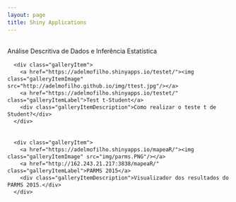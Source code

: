 ```yaml
---
layout: page
title: Shiny Applications
---
```


<br>

<div class="bandContent gallerySection">
    <div class="gallerySectionTitle">Análise Descritiva de Dados e Inferência Estatística</div>
    <div class="galleryIntro"></div>
    <div class="galleryItems">
      
      <div class="galleryItem">
        <a href="https://adelmofilho.shinyapps.io/testet/"><img class="galleryItemImage" src="http://adelmofilho.github.io/img/ttest.jpg"/></a>
        <a href="https://adelmofilho.shinyapps.io/testet/" class="galleryItemLabel">Test t-Student</a>
        <div class="galleryItemDescription">Como realizar o teste t de Student?</div>
      </div>
      
      
      <div class="galleryItem">
        <a href="https://adelmofilho.shinyapps.io/mapeaR/"><img class="galleryItemImage" src="img/parms.PNG"/></a>
        <a href="http://162.243.21.217:3838/mapeaR/" class="galleryItemLabel">PARMS 2015</a>
        <div class="galleryItemDescription">Visualizador dos resultados do PARMS 2015.</div>
      </div>
 </div>
